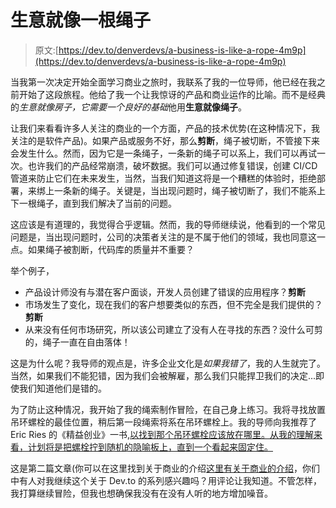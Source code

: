 # 生意就像一根绳子

> 原文:[https://dev.to/denverdevs/a-business-is-like-a-rope-4m9p](https://dev.to/denverdevs/a-business-is-like-a-rope-4m9p)

当我第一次决定开始全面学习商业之旅时，我联系了我的一位导师，他已经在我之前开始了这段旅程。他给了我一个让我惊讶的产品和商业运作的比喻。而不是经典的*生意就像房子，它需要一个良好的基础*他用**生意就像绳子**。

让我们来看看许多人关注的商业的一个方面，产品的技术优势(在这种情况下，我关注的是软件产品)。如果产品或服务不好，那么**剪断**，绳子被切断，不管接下来会发生什么。然而，因为它是一条绳子，一条新的绳子可以系上，我们可以再试一次。也许我们的产品经常崩溃，破坏数据。我们可以通过修复错误，创建 CI/CD 管道来防止它们在未来发生，当然，当我们知道这将是一个糟糕的体验时，拒绝部署，来绑上一条新的绳子。关键是，当出现问题时，绳子被切断了，我们不能系上下一根绳子，直到我们解决了当前的问题。

这应该是有道理的，我觉得合乎逻辑。然而，我的导师继续说，他看到的一个常见问题是，当出现问题时，公司的决策者关注的是不属于他们的领域，我也同意这一点。如果绳子被割断，代码库的质量并不重要？

举个例子，

*   产品设计师没有与潜在客户面谈，开发人员创建了错误的应用程序？**剪断**
*   市场发生了变化，现在我们的客户想要类似的东西，但不完全是我们提供的？**剪断**
*   从来没有任何市场研究，所以该公司建立了没有人在寻找的东西？没什么可剪的，绳子一直在自由落体！

这是为什么呢？我导师的观点是，许多企业文化是*如果我错了*，我的人生就完了。当然，如果我们不能犯错，因为我们会被解雇，那么我们只能捍卫我们的决定...即使我们知道他们是错的。

为了防止这种情况，我开始了我的绳索制作冒险，在自己身上练习。我将寻找放置吊环螺栓的最佳位置，稍后第一段绳索将系在吊环螺栓上。我的导师向我推荐了 Eric Ries 的《精益创业》一书[,以找到那个吊环螺栓应该放在哪里。从我的理解来看，计划将是把螺栓拧到随机的隐喻板上，直到一个看起来固定住。](https://www.amazon.com/Lean-Startup-Entrepreneurs-Continuous-Innovation/dp/0307887898/ref=sr_1_3?crid=2AIMQA72NLCTL&keywords=lean+startup&qid=1569191343&sprefix=lean+star%2Caps%2C366&sr=8-3)

这是第二篇文章(你可以在这里找到关于商业的介绍[这里有关于商业的介绍](https://dev.to/denverdevs/what-business-does-a-dev-have-in-business-44mj)，你们中有人对我继续这个关于 Dev.to 的系列感兴趣吗？用评论让我知道。不管怎样，我打算继续冒险，但我也想确保我没有在没有人听的地方增加噪音。